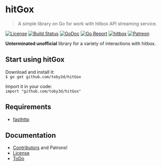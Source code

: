 # hitGox
> A simple library on Go for work with hitbox API streaming service.

[![License](https://img.shields.io/npm/l/express.svg?maxAge=2592000)](LICENSE.md)
[![Build Status](https://travis-ci.org/toby3d/hitGox.svg)](https://travis-ci.org/toby3d/hitGox)
[![GoDoc](https://godoc.org/github.com/toby3d/hitGox?status.svg)](https://godoc.org/github.com/toby3d/hitGox)
[![Go Report](https://goreportcard.com/badge/github.com/toby3d/hitGox)](https://goreportcard.com/report/github.com/toby3d/hitGox)
[![hitbox](https://img.shields.io/badge/subscribe-hitbox-99cc00.svg)](https://www.patreon.com/toby3d)
[![Patreon](https://img.shields.io/badge/support-patreon-E66500.svg?maxAge=2592000)](https://www.patreon.com/toby3d)

**Unterminated unofficial** library for a variety of interactions with hitbox.

## Start using hitGox
Download and install it:  
`$ go get github.com/toby3d/hitGox`

Import it in your code:  
`import "github.com/toby3d/hitGox"`

## Requirements
- [fasthttp](https://github.com/valyala/fasthttp)

## Documentation
- [Contributors](CONTRIBUTORS.md) and Patrons!
- [License](LICENSE.md)
- [ToDo](/toby3d/hitGox/projects/)